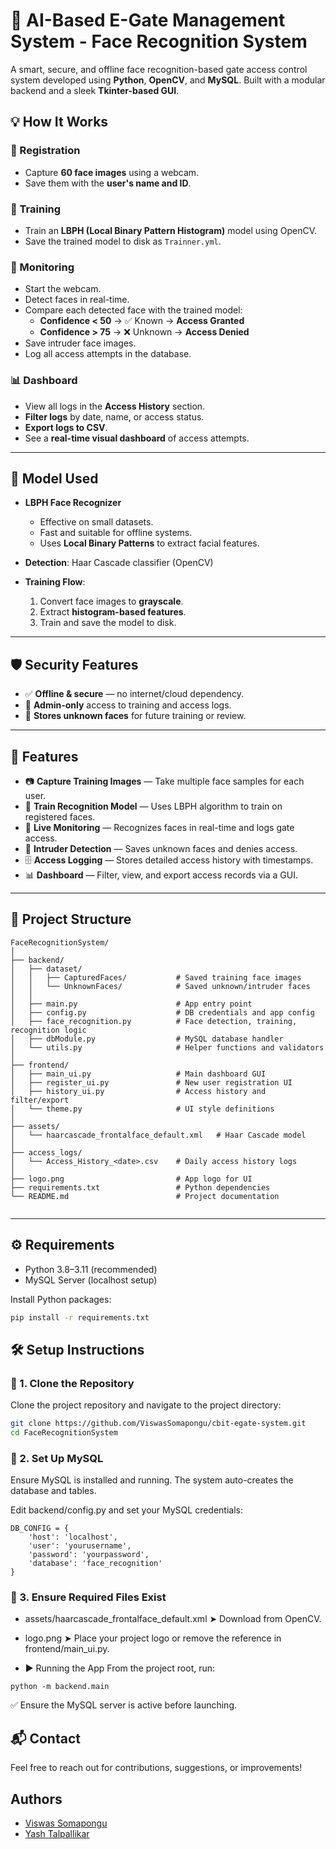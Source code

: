 # 🔐 AI-Based E-Gate Management System - Face Recognition System

A smart, secure, and offline face recognition-based gate access control system developed using **Python**, **OpenCV**, and **MySQL**. Built with a modular backend and a sleek **Tkinter-based GUI**.



## 💡 How It Works

### 👤 Registration
- Capture **60 face images** using a webcam.
- Save them with the **user's name and ID**.

### 🧠 Training
- Train an **LBPH (Local Binary Pattern Histogram)** model using OpenCV.
- Save the trained model to disk as `Trainner.yml`.

### 🚪 Monitoring
- Start the webcam.
- Detect faces in real-time.
- Compare each detected face with the trained model:
  - **Confidence < 50** → ✅ Known → **Access Granted**
  - **Confidence > 75** → ❌ Unknown → **Access Denied**
- Save intruder face images.
- Log all access attempts in the database.

### 📊 Dashboard
- View all logs in the **Access History** section.
- **Filter logs** by date, name, or access status.
- **Export logs to CSV**.
- See a **real-time visual dashboard** of access attempts.

---

## 🧠 Model Used

- **LBPH Face Recognizer**
  - Effective on small datasets.
  - Fast and suitable for offline systems.
  - Uses **Local Binary Patterns** to extract facial features.
  
- **Detection**: Haar Cascade classifier (OpenCV)
- **Training Flow**:
  1. Convert face images to **grayscale**.
  2. Extract **histogram-based features**.
  3. Train and save the model to disk.

---

## 🛡️ Security Features

- ✅ **Offline & secure** — no internet/cloud dependency.
- 🔐 **Admin-only** access to training and access logs.
- 📸 **Stores unknown faces** for future training or review.




---

## 🚀 Features

- 📷 **Capture Training Images** — Take multiple face samples for each user.
- 🧠 **Train Recognition Model** — Uses LBPH algorithm to train on registered faces.
- 🎥 **Live Monitoring** — Recognizes faces in real-time and logs gate access.
- 🚫 **Intruder Detection** — Saves unknown faces and denies access.
- 🗄️ **Access Logging** — Stores detailed access history with timestamps.
- 📊 **Dashboard** — Filter, view, and export access records via a GUI.

---

## 📁 Project Structure

```text
FaceRecognitionSystem/
│
├── backend/
│   ├── dataset/
│   │   ├── CapturedFaces/           # Saved training face images
│   │   └── UnknownFaces/            # Saved unknown/intruder faces
│   │
│   ├── main.py                      # App entry point
│   ├── config.py                    # DB credentials and app config
│   ├── face_recognition.py          # Face detection, training, recognition logic
│   ├── dbModule.py                  # MySQL database handler
│   └── utils.py                     # Helper functions and validators
│
├── frontend/
│   ├── main_ui.py                   # Main dashboard GUI
│   ├── register_ui.py               # New user registration UI
│   ├── history_ui.py                # Access history and filter/export
│   └── theme.py                     # UI style definitions
│
├── assets/
│   └── haarcascade_frontalface_default.xml   # Haar Cascade model
│
├── access_logs/
│   └── Access_History_<date>.csv    # Daily access history logs
│
├── logo.png                         # App logo for UI
├── requirements.txt                 # Python dependencies
└── README.md                        # Project documentation


```

---

## ⚙️ Requirements

- Python 3.8–3.11 (recommended)
- MySQL Server (localhost setup)

Install Python packages:

```bash
pip install -r requirements.txt

```

## 🛠️ Setup Instructions

### 🔧 1. Clone the Repository

Clone the project repository and navigate to the project directory:

```bash
git clone https://github.com/ViswasSomapongu/cbit-egate-system.git
cd FaceRecognitionSystem
```
### 🐬 2. Set Up MySQL
Ensure MySQL is installed and running. The system auto-creates the database and tables.

Edit backend/config.py and set your MySQL credentials:
```
DB_CONFIG = {
    'host': 'localhost',
    'user': 'yourusername',
    'password': 'yourpassword',
    'database': 'face_recognition'
}
```

### 📁 3. Ensure Required Files Exist
- assets/haarcascade_frontalface_default.xml
➤ Download from OpenCV.

- logo.png
➤ Place your project logo or remove the reference in frontend/main_ui.py.

- ▶️ Running the App
From the project root, run:
```
python -m backend.main
```
✅ Ensure the MySQL server is active before launching.





## 📬 Contact
Feel free to reach out for contributions, suggestions, or improvements!

## Authors

- [Viswas Somapongu](https://www.linkedin.com/in/viswas-somapongu/)
- [Yash Talpallikar](https://www.linkedin.com/in/yash-talpallikar/)

